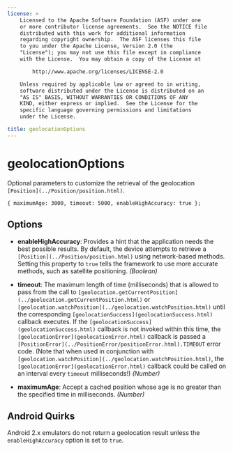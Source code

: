 ```yaml
---
license: >
    Licensed to the Apache Software Foundation (ASF) under one
    or more contributor license agreements.  See the NOTICE file
    distributed with this work for additional information
    regarding copyright ownership.  The ASF licenses this file
    to you under the Apache License, Version 2.0 (the
    "License"); you may not use this file except in compliance
    with the License.  You may obtain a copy of the License at

        http://www.apache.org/licenses/LICENSE-2.0

    Unless required by applicable law or agreed to in writing,
    software distributed under the License is distributed on an
    "AS IS" BASIS, WITHOUT WARRANTIES OR CONDITIONS OF ANY
    KIND, either express or implied.  See the License for the
    specific language governing permissions and limitations
    under the License.

title: geolocationOptions
---
```


geolocationOptions
==================

Optional parameters to customize the retrieval of the geolocation
`[Position](../Position/position.html)`.

    { maximumAge: 3000, timeout: 5000, enableHighAccuracy: true };

Options
-------

- __enableHighAccuracy__: Provides a hint that the application needs the best possible results. By default, the device attempts to retrieve a `[Position](../Position/position.html)` using network-based methods. Setting this property to `true` tells the framework to use more accurate methods, such as satellite positioning. _(Boolean)_

- __timeout__: The maximum length of time (milliseconds) that is allowed to pass from the call to `[geolocation.getCurrentPosition](../geolocation.getCurrentPosition.html)` or `[geolocation.watchPosition](../geolocation.watchPosition.html)` until the corresponding `[geolocationSuccess](geolocationSuccess.html)` callback executes. If the `[geolocationSuccess](geolocationSuccess.html)` callback is not invoked within this time, the `[geolocationError](geolocationError.html)` callback is passed a `[PositionError](../PositionError/positionError.html).TIMEOUT` error code. (Note that when used in conjunction with `[geolocation.watchPosition](../geolocation.watchPosition.html)`, the `[geolocationError](geolocationError.html)` callback could be called on an interval every `timeout` milliseconds!) _(Number)_

- __maximumAge__: Accept a cached position whose age is no greater than the specified time in milliseconds. _(Number)_

Android Quirks
--------------

Android 2.x emulators do not return a geolocation result unless the `enableHighAccuracy` option is set to `true`.

